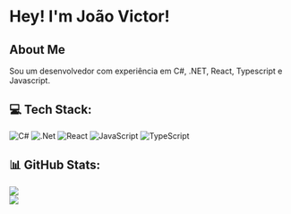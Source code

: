 # Hey! I'm João Victor!

## About Me
<p>Sou um desenvolvedor com experiência em C#, .NET, React, Typescript e Javascript.</p>

## 💻 Tech Stack:
![C#](https://img.shields.io/badge/C%23-239120?style=for-the-badge&logo=c-sharp&logoColor=white) ![.Net](https://img.shields.io/badge/.NET-5C2D91?style=for-the-badge&logo=.net&logoColor=white) ![React](https://img.shields.io/badge/react-%2320232a.svg?style=for-the-badge&logo=react&logoColor=%2361DAFB) ![JavaScript](https://img.shields.io/badge/javascript-%23323330.svg?style=for-the-badge&logo=javascript&logoColor=%23F7DF1E) ![TypeScript](https://img.shields.io/badge/TypeScript-007ACC?style=for-the-badge&logo=typescript&logoColor=white)

## 📊 GitHub Stats:
![](https://github-readme-stats.vercel.app/api/top-langs/?username=joaovic7or&theme=dark&hide_border=false&include_all_commits=false&count_private=false&layout=compact)<br />
![](https://github-readme-streak-stats.herokuapp.com/?user=JoaoVic7or&theme=dark&hide_border=false)<br/>
